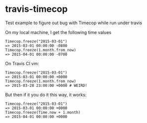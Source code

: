# travis-timecop
Test example to figure out bug with Timecop while run under travis

On my local machine, I get the following time values

````
Timecop.freeze("2015-03-01")
=> 2015-03-01 00:00:00 -0800
Timecop.freeze(1.month.from_now)
=> 2015-04-01 00:00:00 -0700
````

On Travis CI vm:
````
Timecop.freeze("2015-03-01")                                                     
=> 2015-03-01 00:00:00 +0000                                                                     
Timecop.freeze(1.month.from_now)                                                 
=> 2015-03-28 23:00:00 +0000 # WEIRD!
````

But then if it you do it this way, it works:
````
Timecop.freeze("2015-03-01")                                                     
=> 2015-03-01 00:00:00 +0000                                                                
Timecop.freeze(Time.now + 1.month)                                             
=> 2015-04-01 00:00:00 +0000
````

